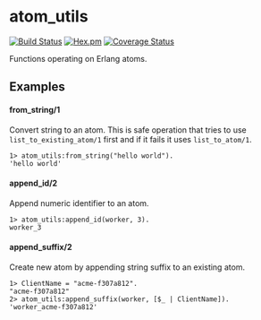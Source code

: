 # atom_utils

[![Build Status](https://img.shields.io/github/workflow/status/relayr/erl-atom-utils/Erlang%20CI)](https://github.com/relayr/erl-atom-utils/actions?query=workflow%3A%22Erlang+CI%22) [![Hex.pm](https://img.shields.io/hexpm/v/atom_utils.svg?style=flat)](https://hex.pm/packages/atom_utils) [![Coverage Status](https://coveralls.io/repos/github/relayr/erl-atom-utils/badge.svg?branch=master)](https://coveralls.io/github/relayr/erl-atom-utils?branch=master)

Functions operating on Erlang atoms.

## Examples

#### from_string/1
Convert string to an atom. This is safe operation that tries to use `list_to_existing_atom/1` first and if it fails it uses `list_to_atom/1`.
```
1> atom_utils:from_string("hello world").
'hello world'
```

#### append_id/2
Append numeric identifier to an atom.
```
1> atom_utils:append_id(worker, 3).
worker_3
```

#### append_suffix/2
Create new atom by appending string suffix to an existing atom.
```
1> ClientName = "acme-f307a812".
"acme-f307a812"
2> atom_utils:append_suffix(worker, [$_ | ClientName]).
'worker_acme-f307a812'
```
